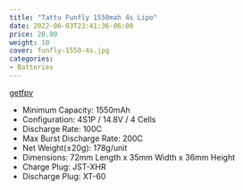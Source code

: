 ```yaml
---
title: "Tattu Funfly 1550mah 4s Lipo"
date: 2022-06-03T23:41:36-06:00
price: 20.99
weight: 10
cover: funfly-1550-4s.jpg
categories:
- Batteries
---
```


[getfpv](https://www.getfpv.com/tattu-funfly-1550mah-4s-100c-lipo-battery.html)

- Minimum Capacity: 1550mAh
- Configuration: 4S1P / 14.8V / 4 Cells
- Discharge Rate: 100C
- Max Burst Discharge Rate: 200C
- Net Weight(±20g): 178g/unit
- Dimensions: 72mm Length x 35mm Width x 36mm Height
- Charge Plug: JST-XHR
- Discharge Plug: XT-60

